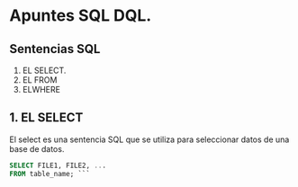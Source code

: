 # Apuntes SQL DQL.
## Sentencias SQL
1. EL SELECT.
2. EL FROM
3. ELWHERE
## 1. EL SELECT
El select es una sentencia SQL que se utiliza para seleccionar datos de una base de datos.

```sql
SELECT FILE1, FILE2, ...
FROM table_name; ```

